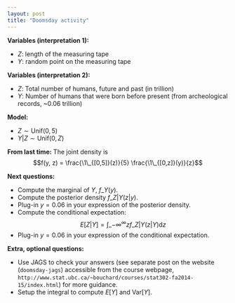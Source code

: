 ```yaml
---
layout: post
title: "Doomsday activity"
---
```


**Variables (interpretation 1):**

- $Z$: length of the measuring tape
- $Y$: random point on the measuring tape

**Variables (interpretation 2):**

- $Z$: Total number of humans, future and past (in trillion)
- $Y$: Number of humans that were born before present (from archeological records, ~0.06 trillion)

**Model:**

- $Z \sim \textrm{Unif}(0, 5)$
- $Y | Z \sim \textrm{Unif}(0, Z)$

**From last time:** The joint density is $$f(y, z) = \frac{\1\_{[0,5]}(z)}{5} \frac{\1\_{[0,z]}(y)}{z}$$

**Next questions:**

- Compute the marginal of $Y$, $f\_Y(y)$.
- Compute the posterior density $f\_{Z|Y}(z|y)$. 
- Plug-in $y=0.06$ in your expression of the posterior density.
- Compute the conditional expectation: $$E[Z|Y] = \int\_{-\infty}^{\infty} z f\_{Z|Y}(z|Y) \textrm{d}z$$
- Plug-in $y=0.06$ in your expression of the conditional expectation.

**Extra, optional questions:**

- Use JAGS to check your answers (see separate post on the website (`doomsday-jags`) accessible from the course webpage, `http://www.stat.ubc.ca/~bouchard/courses/stat302-fa2014-15/index.html`) for more guidance.
- Setup the integral to compute $E[Y]$ and $\textrm{Var}[Y]$.